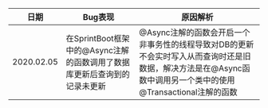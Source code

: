 日期 | Bug表现 | 原因解析
---- | --- | ---
2020.02.05 | 在SprintBoot框架中的@Async注解的函数调用了数据库更新后查询到的记录未更新 | @Async注解的函数会开启一个非事务性的线程导致对DB的更新不会实时写入从而查询时还是旧数据，解决方法是在@Async函数中调用另一个类中的使用@Transactional注解的函数
